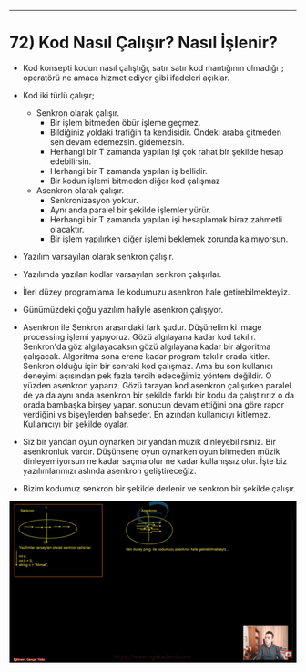 ***
# 72) Kod Nasıl Çalışır? Nasıl İşlenir?
- Kod konsepti kodun nasıl çalıştığı, satır satır kod mantığının olmadığı `;` operatörü ne amaca hizmet ediyor gibi ifadeleri açıklar.

- Kod iki türlü çalışır;
    * Senkron olarak çalışır.
        - Bir işlem bitmeden öbür işleme geçmez.
        - Bildiğiniz yoldaki trafiğin ta kendisidir. Öndeki araba gitmeden sen devam edemezsin. gidemezsin.
        - Herhangi bir T zamanda yapılan işi çok rahat bir şekilde hesap edebilirsin. 
        - Herhangi bir T zamanda yapılan iş bellidir.
        - Bir kodun işlemi bitmeden diğer kod çalışmaz
    * Asenkron olarak çalışır.
        - Senkronizasyon yoktur.
        - Aynı anda paralel bir şekilde işlemler yürür.
        - Herhangi bir T zamanda yapılan işi hesaplamak biraz zahmetli olacaktır. 
        - Bir işlem yapılırken diğer işlemi beklemek zorunda kalmıyorsun.
        

- Yazılım varsayılan olarak senkron çalışır.

- Yazılımda yazılan kodlar varsayılan senkron çalışırlar.

- İleri düzey programlama ile kodumuzu asenkron hale getirebilmekteyiz.

- Günümüzdeki çoğu yazılım haliyle asenkron çalışıyor.

- Asenkron ile Senkron arasındaki fark şudur. Düşünelim ki image processing işlemi yapıyoruz. Gözü algılayana kadar kod takılır. Senkron'da göz algılayacaksın gözü algılayana kadar bir algoritma çalışacak. Algoritma sona erene kadar program takılır orada kitler. Senkron olduğu için bir sonraki kod çalışmaz. Ama bu son kullanıcı deneyimi açısından pek fazla tercih edeceğimiz yöntem değildir. O yüzden asenkron yaparız. Gözü tarayan kod asenkron çalışırken paralel de ya da aynı anda asenkron bir şekilde farklı bir kodu da çalıştırırız o da orada bambaşka birşey yapar. sonucun devam ettiğini ona göre rapor verdiğini vs bişeylerden bahseder. En azından kullanıcıyı kitlemez. Kullanıcıyı bir şekilde oyalar.

- Siz bir yandan oyun oynarken bir yandan müzik dinleyebilirsiniz. Bir asenkronluk vardır. Düşünsene oyun oynarken oyun bitmeden müzik dinleyemiyorsun ne kadar saçma olur ne kadar kullanışsız olur. İşte biz yazılımlarımızı aslında asenkron geliştireceğiz.

- Bizim kodumuz senkron bir şekilde derlenir ve senkron bir şekilde çalışır.

<img src="1.png" width="auto">